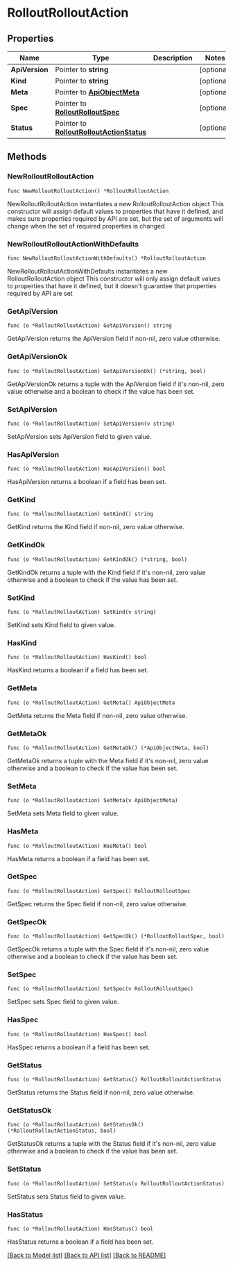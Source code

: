 # RolloutRolloutAction

## Properties

Name | Type | Description | Notes
------------ | ------------- | ------------- | -------------
**ApiVersion** | Pointer to **string** |  | [optional] 
**Kind** | Pointer to **string** |  | [optional] 
**Meta** | Pointer to [**ApiObjectMeta**](apiObjectMeta.md) |  | [optional] 
**Spec** | Pointer to [**RolloutRolloutSpec**](rolloutRolloutSpec.md) |  | [optional] 
**Status** | Pointer to [**RolloutRolloutActionStatus**](rolloutRolloutActionStatus.md) |  | [optional] 

## Methods

### NewRolloutRolloutAction

`func NewRolloutRolloutAction() *RolloutRolloutAction`

NewRolloutRolloutAction instantiates a new RolloutRolloutAction object
This constructor will assign default values to properties that have it defined,
and makes sure properties required by API are set, but the set of arguments
will change when the set of required properties is changed

### NewRolloutRolloutActionWithDefaults

`func NewRolloutRolloutActionWithDefaults() *RolloutRolloutAction`

NewRolloutRolloutActionWithDefaults instantiates a new RolloutRolloutAction object
This constructor will only assign default values to properties that have it defined,
but it doesn't guarantee that properties required by API are set

### GetApiVersion

`func (o *RolloutRolloutAction) GetApiVersion() string`

GetApiVersion returns the ApiVersion field if non-nil, zero value otherwise.

### GetApiVersionOk

`func (o *RolloutRolloutAction) GetApiVersionOk() (*string, bool)`

GetApiVersionOk returns a tuple with the ApiVersion field if it's non-nil, zero value otherwise
and a boolean to check if the value has been set.

### SetApiVersion

`func (o *RolloutRolloutAction) SetApiVersion(v string)`

SetApiVersion sets ApiVersion field to given value.

### HasApiVersion

`func (o *RolloutRolloutAction) HasApiVersion() bool`

HasApiVersion returns a boolean if a field has been set.

### GetKind

`func (o *RolloutRolloutAction) GetKind() string`

GetKind returns the Kind field if non-nil, zero value otherwise.

### GetKindOk

`func (o *RolloutRolloutAction) GetKindOk() (*string, bool)`

GetKindOk returns a tuple with the Kind field if it's non-nil, zero value otherwise
and a boolean to check if the value has been set.

### SetKind

`func (o *RolloutRolloutAction) SetKind(v string)`

SetKind sets Kind field to given value.

### HasKind

`func (o *RolloutRolloutAction) HasKind() bool`

HasKind returns a boolean if a field has been set.

### GetMeta

`func (o *RolloutRolloutAction) GetMeta() ApiObjectMeta`

GetMeta returns the Meta field if non-nil, zero value otherwise.

### GetMetaOk

`func (o *RolloutRolloutAction) GetMetaOk() (*ApiObjectMeta, bool)`

GetMetaOk returns a tuple with the Meta field if it's non-nil, zero value otherwise
and a boolean to check if the value has been set.

### SetMeta

`func (o *RolloutRolloutAction) SetMeta(v ApiObjectMeta)`

SetMeta sets Meta field to given value.

### HasMeta

`func (o *RolloutRolloutAction) HasMeta() bool`

HasMeta returns a boolean if a field has been set.

### GetSpec

`func (o *RolloutRolloutAction) GetSpec() RolloutRolloutSpec`

GetSpec returns the Spec field if non-nil, zero value otherwise.

### GetSpecOk

`func (o *RolloutRolloutAction) GetSpecOk() (*RolloutRolloutSpec, bool)`

GetSpecOk returns a tuple with the Spec field if it's non-nil, zero value otherwise
and a boolean to check if the value has been set.

### SetSpec

`func (o *RolloutRolloutAction) SetSpec(v RolloutRolloutSpec)`

SetSpec sets Spec field to given value.

### HasSpec

`func (o *RolloutRolloutAction) HasSpec() bool`

HasSpec returns a boolean if a field has been set.

### GetStatus

`func (o *RolloutRolloutAction) GetStatus() RolloutRolloutActionStatus`

GetStatus returns the Status field if non-nil, zero value otherwise.

### GetStatusOk

`func (o *RolloutRolloutAction) GetStatusOk() (*RolloutRolloutActionStatus, bool)`

GetStatusOk returns a tuple with the Status field if it's non-nil, zero value otherwise
and a boolean to check if the value has been set.

### SetStatus

`func (o *RolloutRolloutAction) SetStatus(v RolloutRolloutActionStatus)`

SetStatus sets Status field to given value.

### HasStatus

`func (o *RolloutRolloutAction) HasStatus() bool`

HasStatus returns a boolean if a field has been set.


[[Back to Model list]](../README.md#documentation-for-models) [[Back to API list]](../README.md#documentation-for-api-endpoints) [[Back to README]](../README.md)


